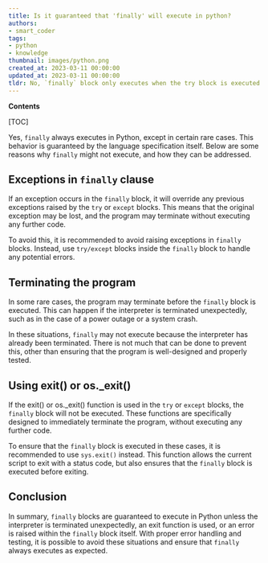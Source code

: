 ```yaml
---
title: Is it guaranteed that 'finally' will execute in python?
authors:
- smart_coder
tags:
- python
- knowledge
thumbnail: images/python.png
created_at: 2023-03-11 00:00:00
updated_at: 2023-03-11 00:00:00
tldr: No, `finally` block only executes when the try block is executed and exception is raised or not.
---
```


**Contents**

[TOC]

Yes, `finally` always executes in Python, except in certain rare cases. This behavior is guaranteed by the language specification itself. Below are some reasons why `finally` might not execute, and how they can be addressed.

## Exceptions in `finally` clause

If an exception occurs in the `finally` block, it will override any previous exceptions raised by the `try` or `except` blocks. This means that the original exception may be lost, and the program may terminate without executing any further code.

To avoid this, it is recommended to avoid raising exceptions in `finally` blocks. Instead, use `try/except` blocks inside the `finally` block to handle any potential errors.

## Terminating the program

In some rare cases, the program may terminate before the `finally` block is executed. This can happen if the interpreter is terminated unexpectedly, such as in the case of a power outage or a system crash.

In these situations, `finally` may not execute because the interpreter has already been terminated. There is not much that can be done to prevent this, other than ensuring that the program is well-designed and properly tested.

## Using exit() or os._exit()

If the exit() or os._exit() function is used in the `try` or `except` blocks, the `finally` block will not be executed. These functions are specifically designed to immediately terminate the program, without executing any further code.

To ensure that the `finally` block is executed in these cases, it is recommended to use `sys.exit()` instead. This function allows the current script to exit with a status code, but also ensures that the `finally` block is executed before exiting. 

## Conclusion

In summary, `finally` blocks are guaranteed to execute in Python unless the interpreter is terminated unexpectedly, an exit function is used, or an error is raised within the `finally` block itself. With proper error handling and testing, it is possible to avoid these situations and ensure that `finally` always executes as expected.
